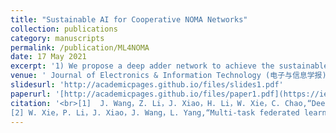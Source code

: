```yaml
---
title: "Sustainable AI for Cooperative NOMA Networks"
collection: publications
category: manuscripts
permalink: /publication/ML4NOMA
date: 17 May 2021
excerpt: '1) We propose a deep adder network to achieve the sustainable NOMA modulation detection in short packet transmission of mMTC scenarios, in which the convolution operations required by traditinoal CNN architecture are replaced by the adder operations with low energy consumption. 2) We propose a multi-task federated learning framework to exploit a deep reciever architecture for cooperative MIMO-NOMA systems. The aboved works were accomplished during my master's degree program'
venue: ' Journal of Electronics & Information Technology (电子与信息学报), Journal of Beijing University of Posts and Telecommunications (北京邮电大学学报), IEEE ICASSP 2024 '
slidesurl: 'http://academicpages.github.io/files/slides1.pdf'
paperurl: '[http://academicpages.github.io/files/paper1.pdf](https://ieeexplore.ieee.org/document/10533725)'
citation: '<br>[1]	J. Wang，Z. Li，J. Xiao，H. Li，W. Xie，C. Chao,“Deep adder network for NOMA modulation detection in short packet transmission” (in chinese)，Journal of Electronics & Information Technology，2024. [<a href="https://jianxiao-24.github.io/files/基于低复杂度加法网络的非正交多址接入短报文多用户检测算法研究-王骥.pdf"> Paper</a>] <br>
[2]	W. Xie，P. Li，J. Xiao，J. Wang，L. Yang,“Multi-task federated learning for deep reciever in cooperative MIMO-NOMA systems” (in chinese)，Journal of Beijing University of Posts and Telecommunications，2024.[<a href="https://jianxiao-24.github.io/files/一种应用于协作MIMO-NOMA系统的符号检测算法_谢文武.pdf"> Paper</a>] '
---
```



